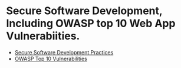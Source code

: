# Secure Software Development, Including OWASP top 10 Web App Vulnerabiities.

+ [Secure Software Development Practices](https://github.com/Sedronik/webapp_security/blob/master/secure_development.md)
+ [OWASP Top 10 Vulnerabilities](https://github.com/Sedronik/webapp_security/blob/master/web_application_security.md)
